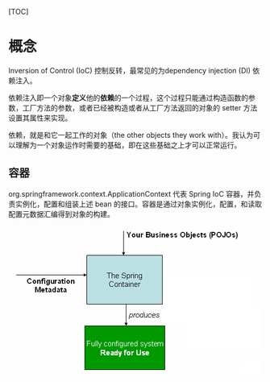 [TOC]

# 概念

Inversion of Control (IoC) 控制反转，最常见的为dependency injection (DI) 依赖注入。

依赖注入即一个对象**定义**他的**依赖**的一个过程，这个过程只能通过构造函数的参数，工厂方法的参数，或者已经被构造或者从工厂方法返回的对象的 setter 方法设置其属性来实现。

依赖，就是和它一起工作的对象（the other objects they work with）。我认为可以理解为一个对象运作时需要的基础，即在这些基础之上才可以正常运行。

## 容器

org.springframework.context.ApplicationContext 代表 Spring IoC 容器，并负责实例化，配置和组装上述 bean 的接口。容器是通过对象实例化，配置，和读取配置元数据汇编得到对象的构建。

![The Spring IoC container](pic/container.png)









































